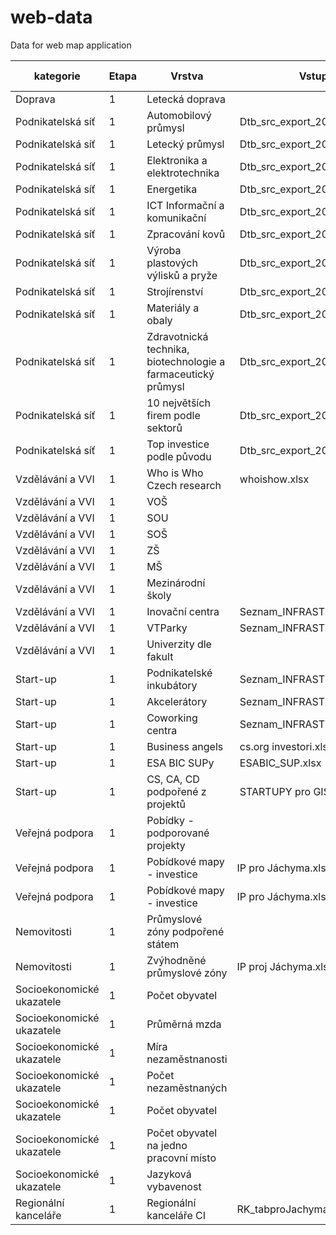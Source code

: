 # web-data
Data for web map application

| kategorie | Etapa | Vrstva  | Vstup (XLSX) | Výstup (GeoJSON) | Filtrovat podle |
|-----------|-------|---------|--------------|------------------|-------|
|  Doprava  | 1     | Letecká doprava |                | |
|  Podnikatelská síť  | 1     | Automobilový průmysl | Dtb_src_export_20171005.xlsx | [dodavatele.geojson](podnikatelska_sit/dodavatele.geojson)| `sectors` |
| Podnikatelská síť  |  1 | Letecký průmysl | Dtb_src_export_20171005.xlsx | [dodavatele.geojson](podnikatelska_sit/dodavatele.geojson)| `sectors` |
| Podnikatelská síť  |  1 | Elektronika a elektrotechnika | Dtb_src_export_20171005.xlsx | [dodavatele.geojson](podnikatelska_sit/dodavatele.geojson)| `sectors` |
| Podnikatelská síť  |  1 | Energetika | Dtb_src_export_20171005.xlsx | [dodavatele.geojson](podnikatelska_sit/dodavatele.geojson)| `sectors` |
| Podnikatelská síť  |  1 | ICT Informační a komunikační | Dtb_src_export_20171005.xlsx | [dodavatele.geojson](podnikatelska_sit/dodavatele.geojson)| `sectors` |
| Podnikatelská síť  |  1 | Zpracování kovů | Dtb_src_export_20171005.xlsx | [dodavatele.geojson](podnikatelska_sit/dodavatele.geojson)| `sectors` |
| Podnikatelská síť  |  1 | Výroba plastových výlisků a pryže | Dtb_src_export_20171005.xlsx | [dodavatele.geojson](podnikatelska_sit/dodavatele.geojson)| `sectors` |
| Podnikatelská síť  |  1 | Strojírenství | Dtb_src_export_20171005.xlsx | [dodavatele.geojson](podnikatelska_sit/dodavatele.geojson)| `sectors` |
| Podnikatelská síť  |  1 | Materiály a obaly | Dtb_src_export_20171005.xlsx | [dodavatele.geojson](podnikatelska_sit/dodavatele.geojson)| `sectors` |
| Podnikatelská síť  |  1 | Zdravotnická technika, biotechnologie a farmaceutický průmysl | Dtb_src_export_20171005.xlsx | [dodavatele.geojson](podnikatelska_sit/dodavatele.geojson)| `sectors` |
| Podnikatelská síť |  1 | 10 největších firem podle sektorů | Dtb_src_export_20171005.xlsx | [dodavatele.geojson](podnikatelska_sit/dodavatele.geojson)| `sectors` |
| Podnikatelská síť  |  1 | Top investice podle původu | Dtb_src_export_20171005.xlsx | [dodavatele.geojson](podnikatelska_sit/dodavatele.geojson)| `sectors` |
| Vzdělávání a VVI |  1 | Who is Who Czech research | whoishow.xlsx | whoiswho.geojson| `sectors` |
| Vzdělávání a VVI |  1 | VOŠ | | |
| Vzdělávání a VVI |  1 | SOU | | |
| Vzdělávání a VVI |  1 | SOŠ | | |
| Vzdělávání a VVI |  1 | ZŠ | | |
| Vzdělávání a VVI |  1 | MŠ | | |
| Vzdělávání a VVI |  1 | Mezinárodní školy | | |
| Vzdělávání a VVI |  1 | Inovační centra | Seznam_INFRASTRUKTURA_actual.xlsx | pi_vtp.geojson | `type` |
| Vzdělávání a VVI |  1 | VTParky | Seznam_INFRASTRUKTURA_actual.xlsx | pi_vtp.geojson | `type` |
| Vzdělávání a VVI |  1 | Univerzity dle fakult || | |
| Start-up |  1 | Podnikatelské inkubátory | Seznam_INFRASTRUKTURA_actual.xlsx | pi_vtp.geojson | `type` |
| Start-up |  1 | Akcelerátory | Seznam_INFRASTRUKTURA_actual.xlsx | pi_vtp.geojson | `type` |
| Start-up |  1 | Coworking centra | Seznam_INFRASTRUKTURA_actual.xlsx | coworking.geojson | |
| Start-up |  1 | Business angels | cs.org investori.xlsx | business_angels.geojson |  |
| Start-up |  1 | ESA BIC SUPy | ESABIC_SUP.xlsx | sup_bic.geojson |  |
| Start-up |  1 | CS, CA, CD podpořené z projektů | STARTUPY pro GIS.XLSX | startupy.geojson |  |
| Veřejná podpora |  1 | Pobídky - podporované projekty | | |  |
| Veřejná podpora |  1 | Pobídkové mapy - investice| IP pro Jáchyma.xlsx, RUIAN | orp.geojson | `investice` |
| Veřejná podpora |  1 | Pobídkové mapy - investice| IP pro Jáchyma.xlsx, RUIAN | orp.geojson | `granty` |
| Nemovitosti |  1 | Průmyslové zóny podpořené státem| | |  |
| Nemovitosti | 1 | Zvýhodněné průmyslové zóny | IP proj Jáchyma.xlsx | pz.geojson | |
| Socioekonomické ukazatele | 1 | Počet obyvatel | | | |
| Socioekonomické ukazatele | 1 | Průměrná mzda | | | |
| Socioekonomické ukazatele | 1 | Míra nezaměstnanosti | | | |
| Socioekonomické ukazatele | 1 | Počet nezaměstnaných | | | |
| Socioekonomické ukazatele | 1 | Počet obyvatel | | | |
| Socioekonomické ukazatele | 1 | Počet obyvatel na jedno pracovní místo | | | |
| Socioekonomické ukazatele | 1 | Jazyková vybavenost| | | |
| Regionální kanceláře | 1 | Regionální kanceláře CI |RK_tabproJachyma.xlsx | rk.geojson | |
